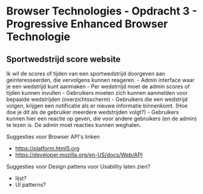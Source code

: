 # Browser Technologies - Opdracht 3 - Progressive Enhanced Browser Technologie

## Sportwedstrijd score website

Ik wil de scores of tijden van een sportwedstrijd doorgeven aan geïnteresseerden, die vervolgens kunnen reageren.
	-	Admin interface waar je een wedstrijd kunt aanmaken
	-	Per wedstrrijd moet de admin scores of tijden kunnen invullen
	-	Gebruikers moeten zich kunnen aanmelden voor bepaalde wedstrijden (overzichtsscherm)
	-	Gebruikers die een wedstrijd volgen, krijgen een notificatie als er nieuwe informatie binnenkomt. (Hoe doe je dit als de gebruiker meerdere wedstrijden volgt?)
	-	Gebruikers kunnen hier een reactie op geven, die voor andere gebruikers (en de admin) te lezen is. De admin moet reacties kunnen weghalen.

Suggesties voor Browser API's linken 
- https://platform.html5.org
- https://developer.mozilla.org/en-US/docs/Web/API

Suggesties voor Design pattens voor Usability laten zien?
- lijst?
- UI patterns?
